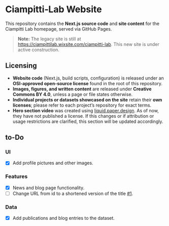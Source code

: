 # Ciampitti‑Lab Website

This repository contains the **Next.js source code** and **site content** for the Ciampitti Lab homepage, served via GitHub Pages.

> **Note:** The legacy site is still at <https://ciampittilab.wixsite.com/ciampitti-lab>. This new site is under active construction.

## Licensing

- **Website code** (Next.js, build scripts, configuration) is released under an **OSI‑approved open‑source license** found in the root of this repository.
- **Images, figures, and written content** are released under **Creative Commons BY 4.0**, unless a page or file states otherwise.
- **Individual projects or datasets showcased on the site** retain their **own licenses**; please refer to each project’s repository for exact terms.
- **Hero section video** was created using [liquid.paper.design](https://liquid.paper.design/). As of now, they have not published a license. If this changes or if attribution or usage restrictions are clarified, this section will be updated accordingly.

## to-Do

### UI

- [x] Add profile pictures and other images.

### Features

- [x] News and blog page functionality.
- [ ] Change URL from id to a shortened version of the title [#1](https://github.com/Ciampitti-Lab/ciampitti-lab.github.io/issues/1).

### Data

- [x] Add publications and blog entries to the dataset.
